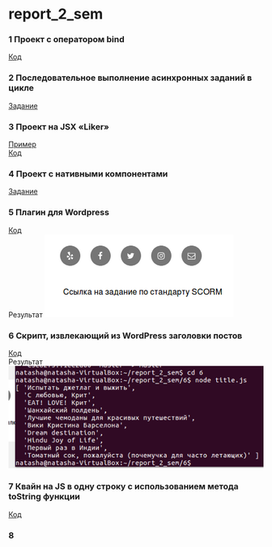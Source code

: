 # report_2_sem

### 1 Проект с оператором bind
[Код](https://github.com/nvkuznetsova/report_2_sem/tree/master/1)

### 2  Последовательное выполнение асинхронных заданий в цикле
[Задание](https://codepen.io/nvkuznetsova/pen/MVVERy?editors=0011)

### 3 Проект на JSX «Liker»
[Пример](https://nvkuznetsova.github.io/reactliker/)<br>
[Код](https://github.com/nvkuznetsova/reactliker)

### 4 Проект с нативными компонентами
[Задание](https://codepen.io/nvkuznetsova/pen/gzGZJM)

### 5 Плагин для Wordpress
[Код](https://github.com/nvkuznetsova/report_2_sem/tree/master/5)<br>
Результат
![screenshot of sample](https://github.com/nvkuznetsova/report_2_sem/blob/master/5.png)

### 6 Скрипт, извлекающий из WordPress заголовки постов
[Код](https://github.com/nvkuznetsova/report_2_sem/tree/master/6)<br>
Результат
![screenshot of sample](https://github.com/nvkuznetsova/report_2_sem/blob/master/6.png)


### 7 Квайн на JS в одну строку с использованием метода toString функции
[Код](https://github.com/nvkuznetsova/lab_2sem/blob/master/js2/practice/qv.js)

### 8
